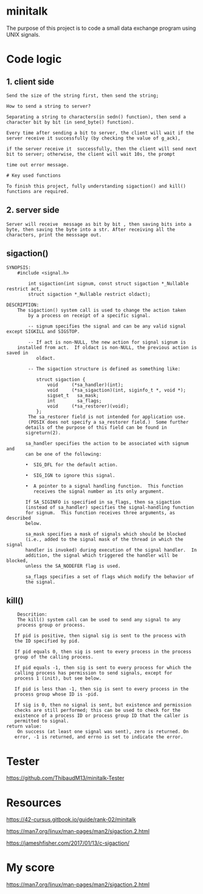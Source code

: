 # minitalk

The purpose of this project is to code a small data exchange program using UNIX signals. 

# Code logic

## 1. client side
	Send the size of the string first, then send the string;
	
	How to send a string to server?
	
	Separating a string to characters(in sedn() function), then send a character bit by bit (in send_byte() function).
	
	Every time after sending a bit to server, the client will wait if the server receive it successfully (by checking the value of g_ack),
	
	if the server receive it  successfully, then the client will send next bit to server; otherwise, the client will wait 10s, the prompt
	
	time out error message.
	
	# Key used functions
	
	To finish this project, fully understanding sigaction() and kill() functions are required.

## 2. server side

	Server will receive  message as bit by bit , then saving bits into a byte, then saving the byte into a str. After receiving all the 
 	characters, print the messsage out.
	

## sigaction()

	SYNOPSIS:
 		#include <signal.h>

       		int sigaction(int signum, const struct sigaction *_Nullable restrict act, 
	 		struct sigaction *_Nullable restrict oldact);
	
	DESCRIPTION:
  		The sigaction() system call is used to change the action taken 
    		by a process on receipt of a specific signal. 

    		-- signum specifies the signal and can be any valid signal except SIGKILL and SIGSTOP.

      		-- If act is non-NULL, the new action for signal signum is 
		installed from act.  If oldact is non-NULL, the previous action is saved in
       		   oldact.

       		-- The sigaction structure is defined as something like:

	           struct sigaction {
	               void     (*sa_handler)(int);
	               void     (*sa_sigaction)(int, siginfo_t *, void *);
	               sigset_t   sa_mask;
	               int        sa_flags;
	               void     (*sa_restorer)(void);
	           };
	    	The sa_restorer field is not intended for application use.
	        (POSIX does not specify a sa_restorer field.)  Some further
	       details of the purpose of this field can be found in
	       sigreturn(2).
	
	       sa_handler specifies the action to be associated with signum and
	       can be one of the following:
	
	       •  SIG_DFL for the default action.
	
	       •  SIG_IGN to ignore this signal.
	
	       •  A pointer to a signal handling function.  This function
	          receives the signal number as its only argument.
	
	       If SA_SIGINFO is specified in sa_flags, then sa_sigaction
	       (instead of sa_handler) specifies the signal-handling function
	       for signum.  This function receives three arguments, as described
	       below.
	
	       sa_mask specifies a mask of signals which should be blocked
	       (i.e., added to the signal mask of the thread in which the signal
	       handler is invoked) during execution of the signal handler.  In
	       addition, the signal which triggered the handler will be blocked,
	       unless the SA_NODEFER flag is used.
	
	       sa_flags specifies a set of flags which modify the behavior of
	       the signal.


## kill()

        Descrition:
        The kill() system call can be used to send any signal to any
        process group or process.

       If pid is positive, then signal sig is sent to the process with
       the ID specified by pid.

       If pid equals 0, then sig is sent to every process in the process
       group of the calling process.

       If pid equals -1, then sig is sent to every process for which the
       calling process has permission to send signals, except for
       process 1 (init), but see below.

       If pid is less than -1, then sig is sent to every process in the
       process group whose ID is -pid.

       If sig is 0, then no signal is sent, but existence and permission
       checks are still performed; this can be used to check for the
       existence of a process ID or process group ID that the caller is
       permitted to signal.
	return value:
		On success (at least one signal was sent), zero is returned. On
       error, -1 is returned, and errno is set to indicate the error.

# Tester

https://github.com/ThibaudM13/minitalk-Tester

# Resources

https://42-cursus.gitbook.io/guide/rank-02/minitalk

https://man7.org/linux/man-pages/man2/sigaction.2.html

https://jameshfisher.com/2017/01/13/c-sigaction/

# My score

https://man7.org/linux/man-pages/man2/sigaction.2.html


